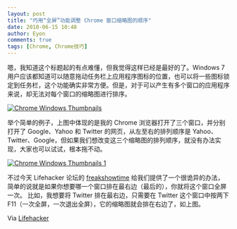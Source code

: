 ```yaml
---
layout: post
title: "巧用“全屏”功能调整 Chrome 窗口缩略图的顺序"
date: 2010-06-15 10:48
author: Eyon
comments: true
tags: [Chrome, Chrome技巧]
---
```

嗯，我知道这个标题起的有点难懂，但我觉得这样已经是最好的了。Windows 7用户应该都知道可以随意拖动任务栏上应用程序图标的位置，也可以将一些图标锁定到任务栏，这个功能确实非常方便。但是，对于可以产生有多个窗口的应用程序来说，却无法对每个窗口的缩略图进行排序。

<a href="http://img.chromi.org/2010/06/Chrome-Windows-Thumbnails.png">![](http://img.chromi.org/2010/06/Chrome-Windows-Thumbnails-550x195.png "Chrome Windows Thumbnails")</a>

举个简单的例子，上图中体现的是我的 Chrome 浏览器打开了三个窗口，并分别打开了 Google、Yahoo 和 Twitter 的网页，从左至右的排列顺序是 Yahoo、Twitter、Google，但如果我们想改变这三个缩略图的排列顺序，就没有办法实现，大家也可以试试，根本拖不动。

<a href="http://img.chromi.org/2010/06/Chrome-Windows-Thumbnails-1.png">![](http://img.chromi.org/2010/06/Chrome-Windows-Thumbnails-1-550x192.png "Chrome Windows Thumbnails 1")</a>

不过今天 Lifehacker 论坛的 [freakshowtime](http://lifehacker.com/comment/24428160/) 给我们提供了一个很诡异的办法，简单的说就是如果你想要哪一个窗口排在最右边（最后的），你就将这个窗口全屏一次。 比如，我想要将 Twitter 排在最右边，只需要在 Twitter 这个窗口中按两下 F11（一次全屏，一次退出全屏），它的缩略图就会排在右边了，如上图。

Via [Lifehacker](http://lifehacker.com/5562837/use-chromes-full-screen-toggle-to-organize-its-windows-thumbnails)


